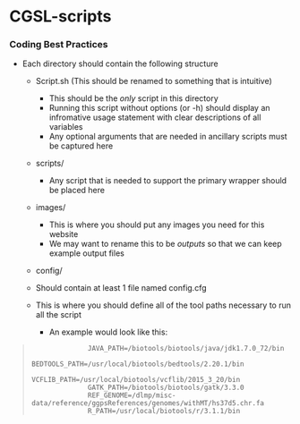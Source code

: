 # CGSL-scripts

### Coding Best Practices
* Each directory should contain the following structure
  * Script.sh (This should be renamed to something that is intuitive)
    *   This should be the *only* script in this directory
    *   Running this script without options (or -h) should display an infromative usage statement with clear descriptions of all variables
    *   Any optional arguments that are needed in ancillary scripts must be captured here
  
  * scripts/
    * Any script that is needed to support the primary wrapper should be placed here

  * images/
    *  This is where you should put any images you need for this website
    *  We may want to rename this to be *outputs* so that we can keep example output files
  
  *  config/
    * Should contain at least 1 file named config.cfg
    * This is where you should define all of the tool paths necessary to run all the script
      * An example would look like this:  

>                   JAVA_PATH=/biotools/biotools/java/jdk1.7.0_72/bin
>                   BEDTOOLS_PATH=/usr/local/biotools/bedtools/2.20.1/bin
>                   VCFLIB_PATH=/usr/local/biotools/vcflib/2015_3_20/bin
>                   GATK_PATH=/biotools/biotools/gatk/3.3.0
>                   REF_GENOME=/dlmp/misc-data/reference/ggpsReferences/genomes/withMT/hs37d5.chr.fa
>                   R_PATH=/usr/local/biotools/r/3.1.1/bin


  
